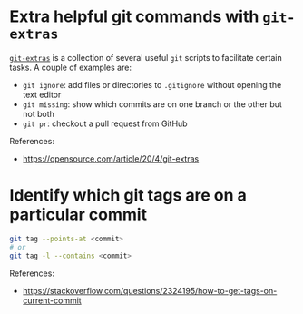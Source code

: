 # Extra helpful git commands with `git-extras`

[`git-extras`](https://github.com/tj/git-extras) is a collection of
several useful `git` scripts to facilitate certain tasks. A couple
of examples are:

- `git ignore`: add files or directories to `.gitignore` without
opening the text editor
- `git missing`: show which commits are on one branch or the other but
not both
- `git pr`: checkout a pull request from GitHub

References:
- https://opensource.com/article/20/4/git-extras

# Identify which git tags are on a particular commit

```sh
git tag --points-at <commit>
# or
git tag -l --contains <commit>
```

References:
- https://stackoverflow.com/questions/2324195/how-to-get-tags-on-current-commit
